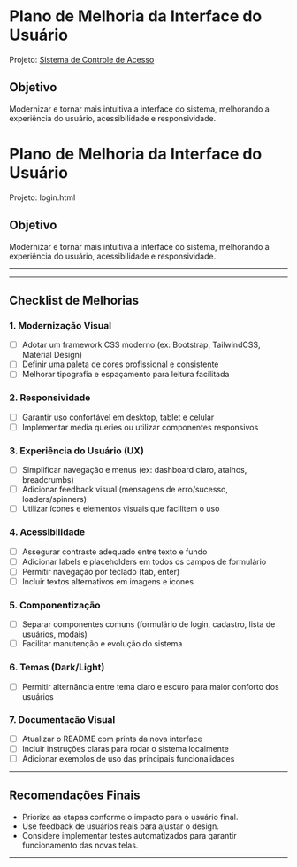 # Plano de Melhoria da Interface do Usuário
Projeto: [Sistema de Controle de Acesso](https://github.com/fabiodmu-ux/Sistema-de-Controle-de-Acesso)

## Objetivo
Modernizar e tornar mais intuitiva a interface do sistema, melhorando a experiência do usuário, acessibilidade e responsividade.
# Plano de Melhoria da Interface do Usuário
Projeto: login.html

## Objetivo
Modernizar e tornar mais intuitiva a interface do sistema, melhorando a experiência do usuário, acessibilidade e responsividade.

---
---

## Checklist de Melhorias

### 1. Modernização Visual
- [ ] Adotar um framework CSS moderno (ex: Bootstrap, TailwindCSS, Material Design)
- [ ] Definir uma paleta de cores profissional e consistente
- [ ] Melhorar tipografia e espaçamento para leitura facilitada

### 2. Responsividade
- [ ] Garantir uso confortável em desktop, tablet e celular
- [ ] Implementar media queries ou utilizar componentes responsivos

### 3. Experiência do Usuário (UX)
- [ ] Simplificar navegação e menus (ex: dashboard claro, atalhos, breadcrumbs)
- [ ] Adicionar feedback visual (mensagens de erro/sucesso, loaders/spinners)
- [ ] Utilizar ícones e elementos visuais que facilitem o uso

### 4. Acessibilidade
- [ ] Assegurar contraste adequado entre texto e fundo
- [ ] Adicionar labels e placeholders em todos os campos de formulário
- [ ] Permitir navegação por teclado (tab, enter)
- [ ] Incluir textos alternativos em imagens e ícones

### 5. Componentização
- [ ] Separar componentes comuns (formulário de login, cadastro, lista de usuários, modais)
- [ ] Facilitar manutenção e evolução do sistema

### 6. Temas (Dark/Light)
- [ ] Permitir alternância entre tema claro e escuro para maior conforto dos usuários

### 7. Documentação Visual
- [ ] Atualizar o README com prints da nova interface
- [ ] Incluir instruções claras para rodar o sistema localmente
- [ ] Adicionar exemplos de uso das principais funcionalidades

---

## Recomendações Finais
- Priorize as etapas conforme o impacto para o usuário final.
- Use feedback de usuários reais para ajustar o design.
- Considere implementar testes automatizados para garantir funcionamento das novas telas.

---
